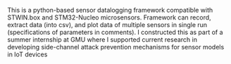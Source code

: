 This is a python-based sensor datalogging framework compatible with STWIN.box and STM32-Nucleo microsensors. Framework can record, extract data (into csv), and plot data of multiple sensors in single run (specifications of parameters in comments).
I constructed this as part of a summer internship at GMU where I supported current research in  developing side-channel attack prevention mechanisms for sensor models in IoT devices
